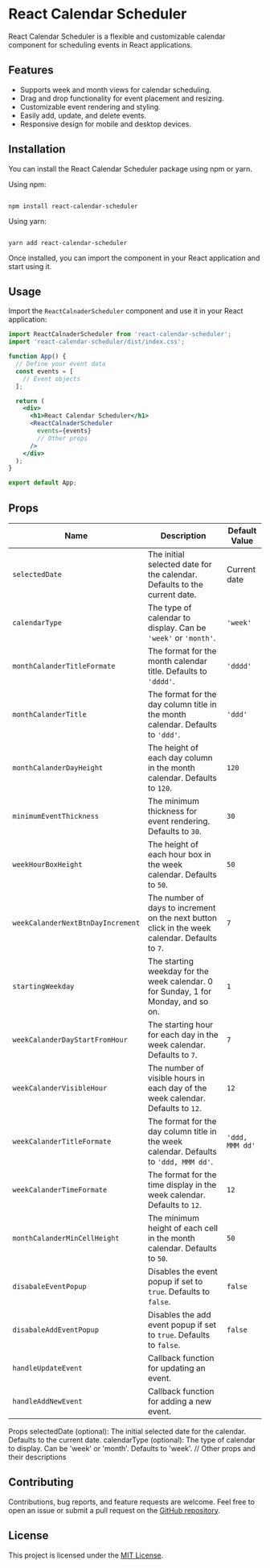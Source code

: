 # React Calendar Scheduler

React Calendar Scheduler is a flexible and customizable calendar component for scheduling events in React applications.

## Features

- Supports week and month views for calendar scheduling.
- Drag and drop functionality for event placement and resizing.
- Customizable event rendering and styling.
- Easily add, update, and delete events.
- Responsive design for mobile and desktop devices.

## Installation

You can install the React Calendar Scheduler package using npm or yarn.

Using npm:

```

npm install react-calendar-scheduler

```

Using yarn:

```

yarn add react-calendar-scheduler

```

Once installed, you can import the component in your React application and start using it.

## Usage

Import the `ReactCalnaderScheduler` component and use it in your React application:

```jsx
import ReactCalnaderScheduler from 'react-calendar-scheduler';
import 'react-calendar-scheduler/dist/index.css';

function App() {
  // Define your event data
  const events = [
    // Event objects
  ];

  return (
    <div>
      <h1>React Calendar Scheduler</h1>
      <ReactCalnaderScheduler
        events={events}
        // Other props
      />
    </div>
  );
}

export default App;
```

## Props

| Name                              | Description                                                                                     | Default Value   |
| --------------------------------- | ----------------------------------------------------------------------------------------------- | --------------- |
| `selectedDate`                    | The initial selected date for the calendar. Defaults to the current date.                       | Current date    |
| `calendarType`                    | The type of calendar to display. Can be `'week'` or `'month'`.                                  | `'week'`        |
| `monthCalanderTitleFormate`       | The format for the month calendar title. Defaults to `'dddd'`.                                  | `'dddd'`        |
| `monthCalanderTitle`              | The format for the day column title in the month calendar. Defaults to `'ddd'`.                 | `'ddd'`         |
| `monthCalanderDayHeight`          | The height of each day column in the month calendar. Defaults to `120`.                         | `120`           |
| `minimumEventThickness`           | The minimum thickness for event rendering. Defaults to `30`.                                    | `30`            |
| `weekHourBoxHeight`               | The height of each hour box in the week calendar. Defaults to `50`.                             | `50`            |
| `weekCalanderNextBtnDayIncrement` | The number of days to increment on the next button click in the week calendar. Defaults to `7`. | `7`             |
| `startingWeekday`                 | The starting weekday for the week calendar. 0 for Sunday, 1 for Monday, and so on.              | `1`             |
| `weekCalanderDayStartFromHour`    | The starting hour for each day in the week calendar. Defaults to `7`.                           | `7`             |
| `weekCalanderVisibleHour`         | The number of visible hours in each day of the week calendar. Defaults to `12`.                 | `12`            |
| `weekCalanderTitleFormate`        | The format for the day column title in the week calendar. Defaults to `'ddd, MMM dd'`.          | `'ddd, MMM dd'` |
| `weekCalanderTimeFormate`         | The format for the time display in the week calendar. Defaults to `12`.                         | `12`            |
| `monthCalanderMinCellHeight`      | The minimum height of each cell in the month calendar. Defaults to `50`.                        | `50`            |
| `disabaleEventPopup`              | Disables the event popup if set to `true`. Defaults to `false`.                                 | `false`         |
| `disabaleAddEventPopup`           | Disables the add event popup if set to `true`. Defaults to `false`.                             | `false`         |
| `handleUpdateEvent`               | Callback function for updating an event.                                                        |                 |
| `handleAddNewEvent`               | Callback function for adding a new event.                                                       |                 |

Props
selectedDate (optional): The initial selected date for the calendar. Defaults to the current date.
calendarType (optional): The type of calendar to display. Can be 'week' or 'month'. Defaults to 'week'.
// Other props and their descriptions

## Contributing

Contributions, bug reports, and feature requests are welcome. Feel free to open an issue or submit a pull request on the [GitHub repository](https://github.com/your-username/your-package).

## License

This project is licensed under the [MIT License](LICENSE).

```

```
